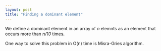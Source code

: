```yaml
---
layout: post
title: "Finding a dominant element"
---
```


We define a dominant element in an array of *n* elemnts as an element that occurs more than *n/10* times.

One way to solve this problem in O(n) time is Misra-Gries algorithm.
